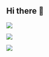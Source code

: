 ## Hi there 👋

<!--
**sakurakugu/sakurakugu** is a ✨ _special_ ✨ repository because its `README.md` (this file) appears on your GitHub profile.

Here are some ideas to get you started:

- 🔭 I’m currently working on ...
- 🌱 I’m currently learning ...
- 👯 I’m looking to collaborate on ...
- 🤔 I’m looking for help with ...
- 💬 Ask me about ...
- 📫 How to reach me: ...
- 😄 Pronouns: ...
- ⚡ Fun fact: ...
-->


![](https://github-readme-stats.vercel.app/api?username=sakurakugu&show_icons=true&custom_title=My%20GitHub%20Stats)

![](https://github-readme-stats.vercel.app/api/top-langs/?username=sakurakugu&layout=compact)

![](https://count.getloli.com/get/@:sakurakugu)
